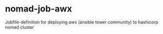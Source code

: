 # nomad-job-awx
Jobfile-definition for deploying awx (ansible tower community) to hashicorp nomad cluster
